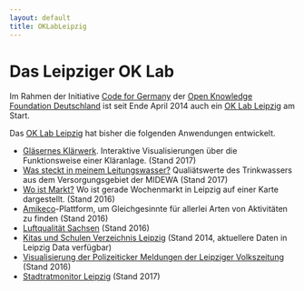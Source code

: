 ```yaml
---
layout: default
title: OKLabLeipzig
---
```


<h1>Das Leipziger OK Lab</h1>

Im Rahmen der Initiative <a href="http://codefor.de/">Code for Germany</a>
der <a href="http://okfn.de/">Open Knowledge Foundation Deutschland</a> ist
seit Ende April 2014 auch ein <a href="http://codefor.de/leipzig/">OK Lab
Leipzig</a> am Start.

Das <a href="http://codefor.de/leipzig/">OK Lab Leipzig</a> hat bisher die
folgenden Anwendungen entwickelt.
<ul>
  <li><a href="https://codefor.de/projekte/2017-03-04-le-glaeserne-klaeranlage.html">
  Gläsernes Klärwerk</a>. Interaktive Visualisierungen über die Funktionsweise
  einer Kläranlage. (Stand 2017)</li>
  <li><a href="https://codefor.de/projekte/2017-03-04-le-trinkwasser.html">Was
  steckt in meinem Leitungswasser?</a> Qualiätswerte des Trinkwassers aus dem
  Versorgungsgebiet der MIDEWA (Stand 2017)</li>
  <li><a href="https://codefor.de/projekte/2016-03-19-le-woistmarkt.html"> Wo
  ist Markt?</a> Wo ist gerade Wochenmarkt in Leipzig auf einer Karte
  dargestellt. (Stand 2016)</li>
  <li><a href="https://codefor.de/projekte/2016-07-20-le-drl-amikeco.html">Amikeco</a>-Plattform,
  um Gleichgesinnte für allerlei Arten von Aktivitäten zu finden (Stand
  2016)</li>
  <li><a href="http://codefor.de/projekte/2014-05-05-le-luftqualitaet_sachsen.html">Luftqualität
  Sachsen</a> (Stand 2016)</li>
  <li><a href="http://codefor.de/projekte/2014-05-06-le-kitas_und_schulen_in_leipzig.html">
  Kitas und Schulen Verzeichnis Leipzig</a> (Stand 2014, aktuellere Daten in
  Leipzig Data verfügbar)</li>
  <li><a href="http://codefor.de/projekte/2014-07-01-le-lvz_polizeiticker_visualisierung.html">
  Visualisierung der Polizeiticker Meldungen der Leipziger Volkszeitung</a>
  (Stand 2016)</li>
  <li><a href="http://codefor.de/projekte/2014-07-13-le-ratskarte_leipzig.html">Stadtratmonitor
  Leipzig</a> (Stand 2017)</li>
</ul>


